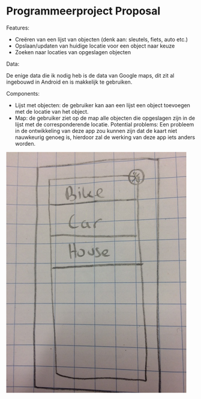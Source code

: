# Programmeerproject Proposal 

Features: 

-	Creëren van een lijst van objecten (denk aan: sleutels, fiets, auto etc.)
-	Opslaan/updaten van huidige locatie voor een object naar keuze
-	Zoeken naar locaties van opgeslagen objecten

Data:

De enige data die ik nodig heb is de data van Google maps, dit zit al ingebouwd in Android en is makkelijk te gebruiken. 

Components:

-	Lijst met objecten: de gebruiker kan aan een lijst een object toevoegen met de locatie van het object. 
-	Map: de gebruiker ziet op de map alle objecten die opgeslagen zijn in de lijst met de corresponderende locatie. 
Potential problems:
Een probleem in de ontwikkeling van deze app zou kunnen zijn dat de kaart niet nauwkeurig genoeg is, hierdoor zal de werking van deze app iets anders worden. 

![](https://github.com/jochemvandooren/Programmeerproject/blob/master/doc/image1.JPG)
